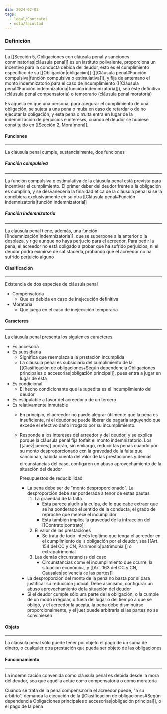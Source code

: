 ```yaml
---
dia: 2024-02-03
tags:
  - legal/Contratos
  - nota/facultad
---
```

### Definición
---
La [[Sección 5, Obligaciones con cláusula penal y sanciones conminatorias|cláusula penal]] es un instituto polivalente, proporciona un incentivo para la conducta debida del deudor, esto es el cumplimiento específico de su [[Obligación|obligación]] ([[Cláusula penal#Función compulsiva|función compulsiva o estimulativa]]), y fija de antemano el monto indemnizatorio para el caso de incumplimiento ([[Cláusula penal#Función indemnizatoria|función indemnizatoria]]), sea éste definitivo (cláusula penal compensatoria) o temporario (cláusula penal moratoria)

Es aquella en que una persona, para asegurar el cumplimiento de una obligación, se sujeta a una pena o multa en caso de retardar o de no ejecutar la obligación, y esta pena o multa entra en lugar de la indemnización de perjuicios e intereses, cuando el deudor se hubiese constituido en [[Sección 2, Mora|mora]].

#### Funciones
---
La cláusula penal cumple, sustancialmente, dos funciones 

##### Función compulsiva
---
La función compulsiva o estimulativa de la cláusula penal está prevista para incentivar el cumplimiento. El primer deber del deudor frente a la obligación es cumplirla, y se desvanecería la finalidad ética de la cláusula penal si se la concibiera exclusivamente en su otra [[Cláusula penal#Función indemnizatoria|función indemnizatoria]]

##### Función indemnizatoria
---
La cláusula penal tiene, además, una función [[Indemnización|indemnizatoria]], que se superpone a la anterior o la desplaza, y rige aunque no haya perjuicio para el acreedor. Para pedir la pena, el acreedor no está obligado a probar que ha sufrido perjuicios, ni el deudor podrá eximirse de satisfacerla, probando que el acreedor no ha sufrido perjuicio alguno

#### Clasificación
---
Existencia de dos especies de cláusula penal
* Compensatoria
	* Que es debida en caso de inejecución definitiva
* Moratoria
	* Que juega en el caso de inejecución temporaria

#### Caracteres
---
La cláusula penal presenta los siguientes caracteres
* Es accesoria
* Es subsidiaria
	* Significa que reemplaza a la prestación incumplida
	* La cláusula penal es subsidiaria del cumplimiento de la [[Clasificación de obligaciones#Según dependencia Obligaciones principales o accesorias|obligación principal]], pues entra a jugar en lugar de ésta
* Es condicional
	* El hecho condicionante que la supedita es el incumplimiento del deudor
* Es estipulable a favor del acreedor o de un tercero
* Es relativamente inmutable
	* En principio, el acreedor no puede alegrar útilmente que la pena es insuficiente, ni el deudor se puede liberar de pagarla arguyendo que excede el efectivo daño irrogado por su incumplimiento. 
	* Responde a los intereses del acreedor y del deudor, y se explica porque la cláusula penal fija forfait el monto indemnizatorio. 
	  Los [[Juez|jueces]] podrán, sin embargo, reducir las penas cuando por su monto desproporcionado con la gravedad de la falta que sancionan, habida cuenta del valor de las prestaciones y demás circunstancias del caso, configuren un abuso aprovechamiento de la situación del deudor
	  
	  Presupuestos de reducibilidad
		* La pena debe ser de "monto desproporcionado". La desproporción debe ser ponderada a tenor de estas pautas
			1. La gravedad de la falta
				* Esta parece aludir a la culpa, de lo que cabe extraer que se ha ponderado el sentido de la conducta, el grado de reproche que merece el incumplidor
				* Esta también implica la gravedad de la infracción del [[Contrato|contrato]]
			2. El valor de las prestaciones
				* Se trata de todo interés legítimo que tenga el acreedor en el cumplimiento de la obligación por el deudor, sea [[Art. 154 del CC y CN, Patrimonio|patrimonial]] o extrapatrimonial
			3. Las demás circunstancias del caso
				* Circunstancias como el incumplimiento que ocurre, la situación económica, y [[Art. 163 del CC y CN, Causales|solvencia de las partes]]
		* La desproporción del monto de la pena no basta por sí para justificar su reducción judicial. Debe asimismo, configurar un abuso aprovechamiento de la situación del deudor
		* Si el deudor cumple sólo una parte de la obligación, o la cumple de un modo irregular, o fuera del lugar o del tiempo a que se obligó, y el acreedor la acepta, la pena debe disminuirse proporcionalmente, y el juez puede arbitrarla si las partes no se conviniesen

#### Objeto
---
La cláusula penal sólo puede tener por objeto el pago de un suma de dinero, o cualquier otra prestación que pueda ser objeto de las obligaciones

#### Funcionamiento
---
La indemnización convenida como cláusula penal es debida desde la mora del deudor, sea que aquélla actúe como compensatoria o como moratoria

Cuando se trata de la pena compensatoria el acreedor puede, "a su arbitrio", demanda la ejecución de la [[Clasificación de obligaciones#Según dependencia Obligaciones principales o accesorias|obligación principal]], o el pago de la pena